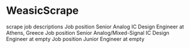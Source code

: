 # WeasicScrape
scrape job descriptions
Job position Senior Analog IC Design Engineer at  Athens, Greece
Job position Senior Analog/Mixed-Signal IC Design Engineer at empty
Job position Junior Engineer at empty
